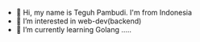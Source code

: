 - 👋 Hi, my name is Teguh Pambudi. I'm from Indonesia
- 👀 I’m interested in web-dev(backend)
- 🌱 I’m currently learning Golang 
.....

<!---
natsydreamer/natsydreamer is a ✨ special ✨ repository because its `README.md` (this file) appears on your GitHub profile.
You can click the Preview link to take a look at your changes.
--->
